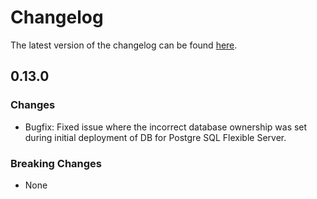 # Changelog

The latest version of the changelog can be found [here](https://github.com/Azure/bicep-registry-modules/blob/main/avm/res/db-for-postgre-sql/flexible-server/CHANGELOG.md).

## 0.13.0

### Changes

- Bugfix: Fixed issue where the incorrect database ownership was set during initial deployment of DB for Postgre SQL Flexible Server.

### Breaking Changes

- None
